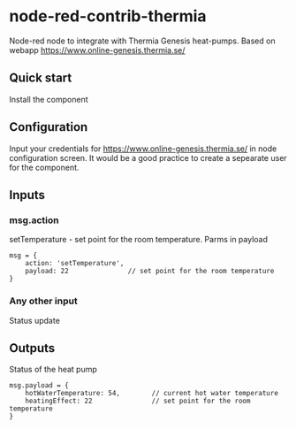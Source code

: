 # node-red-contrib-thermia

Node-red node to integrate with Thermia Genesis heat-pumps. Based on webapp  https://www.online-genesis.thermia.se/

## Quick start

Install the component

## Configuration

Input your credentials for https://www.online-genesis.thermia.se/ in node configuration screen. It would be a good practice to create a sepearate user for the component.

## Inputs

### msg.action

setTemperature - set point for the room temperature. Parms in payload

```
msg = {
    action: 'setTemperature', 
    payload: 22               // set point for the room temperature
}
```

### Any other input

Status update

## Outputs

Status of the heat pump

```
msg.payload = {
    hotWaterTemperature: 54,        // current hot water temperature
    heatingEffect: 22               // set point for the room temperature
}
```
